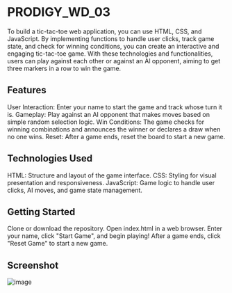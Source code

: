 # PRODIGY_WD_03
To build a tic-tac-toe web application, you can use HTML, CSS, and JavaScript. By implementing functions to handle user clicks, track game state, and check for winning conditions, you can create an interactive and engaging tic-tac-toe game. With these technologies and functionalities, users can play against each other or against an Al opponent, aiming to get three markers in a row to win the game.

## Features
User Interaction: Enter your name to start the game and track whose turn it is.
Gameplay: Play against an AI opponent that makes moves based on simple random selection logic.
Win Conditions: The game checks for winning combinations and announces the winner or declares a draw when no one wins.
Reset: After a game ends, reset the board to start a new game.

## Technologies Used
HTML: Structure and layout of the game interface.
CSS: Styling for visual presentation and responsiveness.
JavaScript: Game logic to handle user clicks, AI moves, and game state management.

## Getting Started
Clone or download the repository.
Open index.html in a web browser.
Enter your name, click "Start Game", and begin playing!
After a game ends, click "Reset Game" to start a new game.

## Screenshot

![image](https://github.com/ranjitraj121/PRODIGY_WD_03/assets/88498291/4272265f-ea7c-4c2b-800d-33e81c81b0d2)





